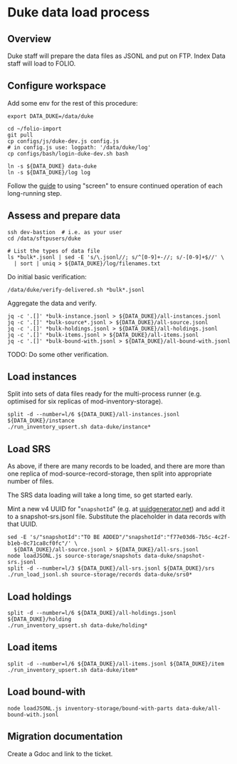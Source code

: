 # Duke data load process

## Overview

Duke staff will prepare the data files as JSONL and put on FTP.
Index Data staff will load to FOLIO.

## Configure workspace

Add some env for the rest of this procedure:

```
export DATA_DUKE=/data/duke
```

```
cd ~/folio-import
git pull
cp configs/js/duke-dev.js config.js
# in config.js use: logpath: '/data/duke/log'
cp configs/bash/login-duke-dev.sh bash

ln -s ${DATA_DUKE} data-duke
ln -s ${DATA_DUKE}/log log
```

Follow the [guide](https://github.com/indexdata/id-folio-infrastructure/runbooks/screen.md) to using "screen" to ensure continued operation of each long-running step.

## Assess and prepare data

```
ssh dev-bastion  # i.e. as your user
cd /data/sftpusers/duke

# List the types of data file
ls *bulk*.jsonl | sed -E 's/\.jsonl//; s/^[0-9]+-//; s/-[0-9]+$//' \
  | sort | uniq > ${DATA_DUKE}/log/filenames.txt
```

Do initial basic verification:

```
/data/duke/verify-delivered.sh *bulk*.jsonl
```

Aggregate the data and verify.

```
jq -c '.[]' *bulk-instance.jsonl > ${DATA_DUKE}/all-instances.jsonl
jq -c '.[]' *bulk-source*.jsonl > ${DATA_DUKE}/all-source.jsonl
jq -c '.[]' *bulk-holdings.jsonl > ${DATA_DUKE}/all-holdings.jsonl
jq -c '.[]' *bulk-items.jsonl > ${DATA_DUKE}/all-items.jsonl
jq -c '.[]' *bulk-bound-with.jsonl > ${DATA_DUKE}/all-bound-with.jsonl
```

TODO: Do some other verification.

## Load instances

Split into sets of data files ready for the multi-process runner (e.g. optimised for six replicas of mod-inventory-storage).

```
split -d --number=l/6 ${DATA_DUKE}/all-instances.jsonl ${DATA_DUKE}/instance
./run_inventory_upsert.sh data-duke/instance*
```

## Load SRS

As above, if there are many records to be loaded, and there are more than one replica of mod-source-record-storage, then split into appropriate number of files.

The SRS data loading will take a long time, so get started early.

Mint a new v4 UUID for "`snapshotId`" (e.g. at [uuidgenerator.net](https://www.uuidgenerator.net/))
and add it to a snapshot-srs.jsonl file. Substitute the placeholder in data records with that UUID.

```
sed -E 's/"snapshotId":"TO BE ADDED"/"snapshotId":"f77e03d6-7b5c-4c2f-b1eb-0c71ca8cf0fc"/' \
  ${DATA_DUKE}/all-source.jsonl > ${DATA_DUKE}/all-srs.jsonl
node loadJSONL.js source-storage/snapshots data-duke/snapshot-srs.jsonl
split -d --number=l/3 ${DATA_DUKE}/all-srs.jsonl ${DATA_DUKE}/srs
./run_load_jsonl.sh source-storage/records data-duke/srs0*
```

## Load holdings

```
split -d --number=l/6 ${DATA_DUKE}/all-holdings.jsonl ${DATA_DUKE}/holding
./run_inventory_upsert.sh data-duke/holding*
```

## Load items

```
split -d --number=l/6 ${DATA_DUKE}/all-items.jsonl ${DATA_DUKE}/item
./run_inventory_upsert.sh data-duke/item*
```

## Load bound-with

```
node loadJSONL.js inventory-storage/bound-with-parts data-duke/all-bound-with.jsonl
```

## Migration documentation

Create a Gdoc and link to the ticket.

